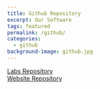 ```yaml
---
title: Github Repository
excerpt: Our Software
tags: featured
permalink: /github/
categories:
  - github
background-image: github.jpg
---
```


[Labs Repository](https://github.com/pulse-3400/labs)<br/>
[Website Repository](https://github.com/pulse-3400/pulse-3400.github.io)

